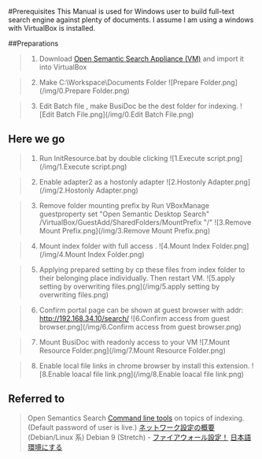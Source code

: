 #Prerequisites
This Manual is used for Windows user to build full-text search engine against plenty of documents.
I assume I am using a windows with VirtualBox is installed.

##Preparations
> 1. Download [Open Semantic Search Appliance (VM)](https://www.opensemanticsearch.org/download/) and import it into VirtualBox

> 2. Make C:\Workspace\Documents Folder
![Prepare Folder.png](/img/0.Prepare Folder.png)

> 3. Edit Batch file , make BusiDoc be the dest folder for indexing.
![Edit Batch File.png](/img/0.Edit Batch File.png)

## Here we go
> 1. Run InitResource.bat by double clicking
![1.Execute script.png](/img/1.Execute script.png)

> 2. Enable adapter2 as a hostonly adapter
![2.Hostonly Adapter.png](/img/2.Hostonly Adapter.png)

> 3. Remove folder mounting prefix by Run 
VBoxManage guestproperty set "Open Semantic Desktop Search" /VirtualBox/GuestAdd/SharedFolders/MountPrefix "/"
![3.Remove Mount Prefix.png](/img/3.Remove Mount Prefix.png)

> 4. Mount index folder with full access .
![4.Mount Index Folder.png](/img/4.Mount Index Folder.png)

> 5. Applying prepared setting by cp these files from index folder to their belonging place individually.
Then restart VM.
![5.apply setting by overwriting files.png](/img/5.apply setting by overwriting files.png)

> 6. Confirm portal page can be shown at guest browser with addr: http://192.168.34.10/search/
![6.Confirm access from guest browser.png](/img/6.Confirm access from guest browser.png)
 
> 7.  Mount BusiDoc with readonly access to your VM
![7.Mount Resource Folder.png](/img/7.Mount Resource Folder.png)

> 8.  Enable local file links in chrome browser by install this extension.
![8.Enable loacal file link.png](/img/8.Enable loacal file link.png)

## Referred to
>Open Semantics Search [Command line tools](https://www.opensemanticsearch.org/doc/admin/cmd) on topics of indexing. (Default password of user is live.)
>[ネットワーク設定の概要](http://www.fml.org/home/fukachan/ja/linux.share.network.debian.html)  (Debian/Linux 系)
>Debian 9 (Stretch) - [ファイアウォール設定！](https://www.mk-mode.com/blog/2017/08/16/debian-9-firewall-setting/#)
>[日本語環境にする](https://www.server-world.info/query?os=Debian_9&p=japanese)

